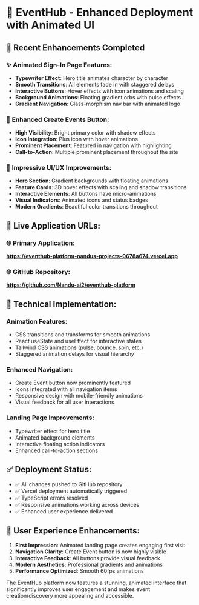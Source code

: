 # 🚀 EventHub - Enhanced Deployment with Animated UI

## 🎯 Recent Enhancements Completed

### ✨ **Animated Sign-In Page Features:**
- **Typewriter Effect**: Hero title animates character by character
- **Smooth Transitions**: All elements fade in with staggered delays
- **Interactive Buttons**: Hover effects with icon animations and scaling
- **Background Animations**: Floating gradient orbs with pulse effects
- **Gradient Navigation**: Glass-morphism nav bar with animated logo

### 🎨 **Enhanced Create Events Button:**
- **High Visibility**: Bright primary color with shadow effects
- **Icon Integration**: Plus icon with hover animations
- **Prominent Placement**: Featured in navigation with highlighting
- **Call-to-Action**: Multiple prominent placement throughout the site

### 🌟 **Impressive UI/UX Improvements:**
- **Hero Section**: Gradient backgrounds with floating animations
- **Feature Cards**: 3D hover effects with scaling and shadow transitions
- **Interactive Elements**: All buttons have micro-animations
- **Visual Indicators**: Animated icons and status badges
- **Modern Gradients**: Beautiful color transitions throughout

## 📍 **Live Application URLs:**

### **🌐 Primary Application:**
**https://eventhub-platform-nandus-projects-0678a674.vercel.app**

### **🌐 GitHub Repository:**
**https://github.com/Nandu-ai2/eventhub-platform**

## 🔧 **Technical Implementation:**

### **Animation Features:**
- CSS transitions and transforms for smooth animations
- React useState and useEffect for interactive states
- Tailwind CSS animations (pulse, bounce, spin, etc.)
- Staggered animation delays for visual hierarchy

### **Enhanced Navigation:**
- Create Event button now prominently featured
- Icons integrated with all navigation items
- Responsive design with mobile-friendly animations
- Visual feedback for all user interactions

### **Landing Page Improvements:**
- Typewriter effect for hero title
- Animated background elements
- Interactive floating action indicators
- Enhanced call-to-action sections

## ✅ **Deployment Status:**
- ✅ All changes pushed to GitHub repository
- ✅ Vercel deployment automatically triggered
- ✅ TypeScript errors resolved
- ✅ Responsive animations working across devices
- ✅ Enhanced user experience delivered

## 🎉 **User Experience Enhancements:**
1. **First Impression**: Animated landing page creates engaging first visit
2. **Navigation Clarity**: Create Event button is now highly visible
3. **Interactive Feedback**: All buttons provide visual feedback
4. **Modern Aesthetics**: Professional gradients and animations
5. **Performance Optimized**: Smooth 60fps animations

The EventHub platform now features a stunning, animated interface that significantly improves user engagement and makes event creation/discovery more appealing and accessible.